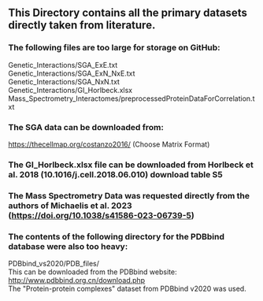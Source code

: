 ## This Directory contains all the primary datasets directly taken from literature.

### The following files are too large for storage on GitHub:
Genetic_Interactions/SGA_ExE.txt <br>
Genetic_Interactions/SGA_ExN_NxE.txt <br>
Genetic_Interactions/SGA_NxN.txt <br>
Genetic_Interactions/GI_Horlbeck.xlsx <br>
Mass_Spectrometry_Interactomes/preprocessedProteinDataForCorrelation.txt <br>

### The SGA data can be downloaded from:
https://thecellmap.org/costanzo2016/ 
(Choose Matrix Format)

### The GI_Horlbeck.xlsx file can be downloaded from Horlbeck et al. 2018 (10.1016/j.cell.2018.06.010) download table S5

### The Mass Spectrometry Data was requested directly from the authors of Michaelis et al. 2023 (https://doi.org/10.1038/s41586-023-06739-5)

### The contents of the following directory for the PDBbind database were also too heavy:
PDBbind_vs2020/PDB_files/ <br>
This can be downloaded from the PDBbind website: http://www.pdbbind.org.cn/download.php  <br>
The "Protein-protein complexes" dataset from PDBbind v2020 was used.  <br>
